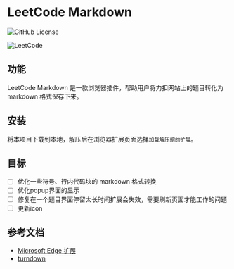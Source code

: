 # LeetCode Markdown
![GitHub License](https://img.shields.io/github/license/whateverzpy/leetcode-markdown)

![LeetCode](https://img.shields.io/badge/LeetCode-orange?logo=leetcode&labelColor=black&link=https%3A%2F%2Fleetcode.cn%2F)
## 功能
LeetCode Markdown 是一款浏览器插件，帮助用户将力扣网站上的题目转化为 markdown 格式保存下来。
## 安装
将本项目下载到本地，解压后在浏览器扩展页面选择`加载解压缩的扩展`。
## 目标
- [ ] 优化一些符号、行内代码块的 markdown 格式转换
- [ ] 优化popup界面的显示
- [ ] 修复在一个题目界面停留太长时间扩展会失效，需要刷新页面才能工作的问题
- [ ] 更新icon
## 参考文档
- [Microsoft Edge 扩展](https://learn.microsoft.com/zh-cn/microsoft-edge/extensions-chromium/)
- [turndown](https://github.com/mixmark-io/turndown)